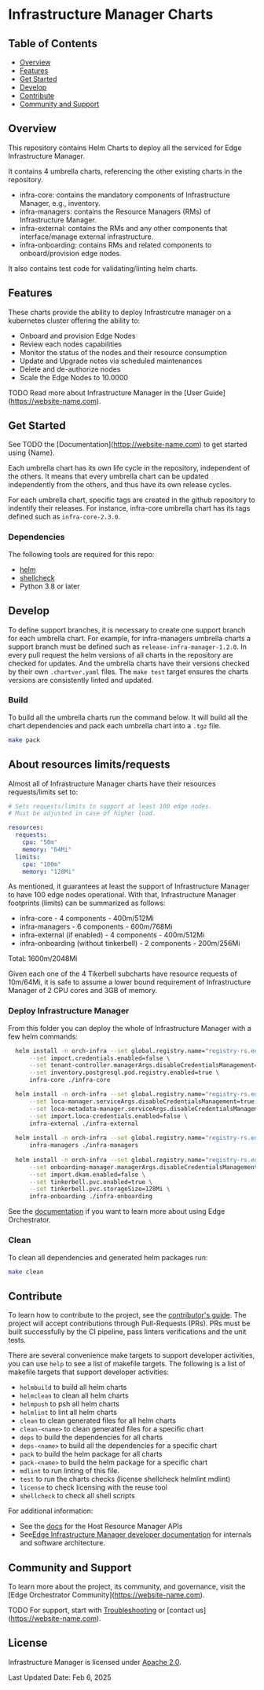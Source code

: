 # Infrastructure Manager Charts

## Table of Contents

- [Overview](#overview)
- [Features](#features)
- [Get Started](#get-started)
- [Develop](#develop)
- [Contribute](#contribute)
- [Community and Support](#community-and-support)

## Overview

This repository contains Helm Charts to deploy all the serviced for Edge Infrastructure Manager.

It contains 4 umbrella charts, referencing the other existing charts in the repository.

- infra-core: contains the mandatory components of Infrastructure Manager, e.g., inventory.
- infra-managers: contains the Resource Managers (RMs) of Infrastructure Manager.
- infra-external: contains the RMs and any other components that interface/manage external infrastructure.
- infra-onboarding: contains RMs and related components to onboard/provision edge nodes.

It also contains test code for validating/linting helm charts.

## Features

These charts provide the ability to deploy Infrastrcutre manager on a kubernetes cluster offering the ability to:

- Onboard and provision Edge Nodes
- Review each nodes capabilities
- Monitor the status of the nodes and their resource consumption
- Update and Upgrade notes via scheduled maintenances
- Delete and de-authorize nodes
- Scale the Edge Nodes to 10.0000

TODO Read more about Infrastructure Manager in the \[User
Guide\](<https://website-name.com>).

## Get Started

See TODO the \[Documentation\](<https://website-name.com>) to get started
using {Name}.

Each umbrella chart has its own life cycle in the repository, independent of the others.
It means that every umbrella chart can be updated independently from the others, and thus
have its own release cycles.

For each umbrella chart, specific tags are created in the github repository to indentify their releases.
For instance, infra-core umbrella chart has its tags defined such as `infra-core-2.3.0`.

### Dependencies

The following tools are required for this repo:

- [helm](https://github.com/helm/helm)
- [shellcheck](https://github.com/koalaman/shellcheck)
- Python 3.8 or later

## Develop

To define support branches, it is necessary to create one support branch for each umbrella chart.
For example, for infra-managers umbrella charts a support branch must be defined such as `release-infra-manager-1.2.0`.
In every pull request the helm versions of all charts in the repository are checked for updates.
And the umbrella charts have their versions checked by their own `.chartver.yaml` files.
The `make test` target ensures the charts versions are consistently linted and updated.

### Build

To build all the umbrella charts run the command below.
It will build all the chart dependencies and pack each umbrella chart into a `.tgz` file.

```bash
make pack
```

## About resources limits/requests

Almost all of Infrastructure Manager charts have their resources requests/limits set to:

```yaml
# Sets requests/limits to support at least 100 edge nodes.
# Must be adjusted in case of higher load.

resources:
  requests:
    cpu: "50m"
    memory: "64Mi"
  limits:
    cpu: "100m"
    memory: "128Mi"
```

As mentioned, it guarantees at least the support of Infrastructure Manager to have 100 edge nodes operational.
With that, Infrastructure Manager footprints (limits) can be summarized as follows:

- infra-core - 4 components - 400m/512Mi
- infra-managers - 6 components - 600m/768Mi
- infra-external (if enabled) - 4 components - 400m/512Mi
- infra-onboarding (without tinkerbell) - 2 components - 200m/256Mi

Total: 1600m/2048Mi

Given each one of the 4 Tikerbell subcharts have resource requests of 10m/64Mi,
it is safe to assume a lower bound requirement of Infrastructure Manager of 2 CPU cores and 3GB of memory.

### Deploy Infrastructure Manager

From this folder you can deploy the whole of Infrastructure Manager with a few helm commands:

``` bash
  helm install -n orch-infra --set global.registry.name="registry-rs.edgeorchestration.intel.com/" \
      --set import.credentials.enabled=false \
      --set tenant-controller.managerArgs.disableCredentialsManagement=true \
      --set inventory.postgresql.pod.registry.enabled=true \
      infra-core ./infra-core

  helm install -n orch-infra --set global.registry.name="registry-rs.edgeorchestration.intel.com/" \
      --set loca-manager.serviceArgs.disableCredentialsManagement=true \
      --set loca-metadata-manager.serviceArgs.disableCredentialsManagement=true \
      --set import.loca-credentials.enabled=false \
      infra-external ./infra-external
  
  helm install -n orch-infra --set global.registry.name="registry-rs.edgeorchestration.intel.com/" \
      infra-managers ./infra-managers
 
  helm install -n orch-infra --set global.registry.name="registry-rs.edgeorchestration.intel.com/" \
      --set onboarding-manager.managerArgs.disableCredentialsManagement=true \
      --set import.dkam.enabled=false \
      --set tinkerbell.pvc.enabled=true \
      --set tinkerbell.pvc.storageSize=128Mi \
      infra-onboarding ./infra-onboarding
```

See the [documentation][user-guide-url] if you want to learn more about using Edge Orchestrator.

### Clean

To clean all dependencies and generated helm packages run:

```bash
make clean
```

## Contribute

To learn how to contribute to the project, see the [contributor's guide][contributors-guide-url]. The project will
accept contributions through Pull-Requests (PRs). PRs must be built successfully by the CI pipeline, pass linters
verifications and the unit tests.

There are several convenience make targets to support developer activities, you can use `help` to see a list of makefile
targets. The following is a list of makefile targets that support developer activities:

- `helmbuild` to build all helm charts
- `helmclean` to clean all helm charts
- `helmpush` to psh all helm charts
- `helmlint` to lint all helm charts
- `clean` to clean generated files for all helm charts
- `clean-<name>` to clean generated files for a specific chart
- `deps` to build the dependencies for all charts
- `deps-<name>` to build all the dependencies for a specific chart
- `pack` to build the helm package for all charts
- `pack-<name>` to build the helm package for a specific chart
- `mdlint` to run linting of this file.
- `test` to run the charts checks (license shellcheck helmlint mdlint)
- `license` to check licensing with the reuse tool
- `shellcheck` to check all shell scripts

For additional information:

- See the [docs](docs/api/hostmgr.md) for the Host Resource Manager APIs
- See[Edge Infrastructure Manager developer documentation][inframanager-dev-guide-url] for internals and
  software architecture.

## Community and Support

To learn more about the project, its community, and governance, visit
the \[Edge Orchestrator Community\](<https://website-name.com>).

TODO For support, start with [Troubleshooting][troubleshooting-url] or
\[contact us\](<https://website-name.com>).

## License

Infrastructure Manager is licensed under [Apache 2.0](https://www.apache.org/licenses/LICENSE-2.0).

Last Updated Date: Feb 6, 2025

[user-guide-url]: https://docs.openedgeplatform.intel.com/edge-manage-docs/main/user_guide/get_started_guide/index.html
[inframanager-dev-guide-url]: https://docs.openedgeplatform.intel.com/edge-manage-docs/main/developer_guide/infra_manager/index.html
[contributors-guide-url]: https://docs.openedgeplatform.intel.com/edge-manage-docs/main/developer_guide/contributor_guide/index.html
[troubleshooting-url]: https://docs.openedgeplatform.intel.com/edge-manage-docs/main/user_guide/troubleshooting/index.html
